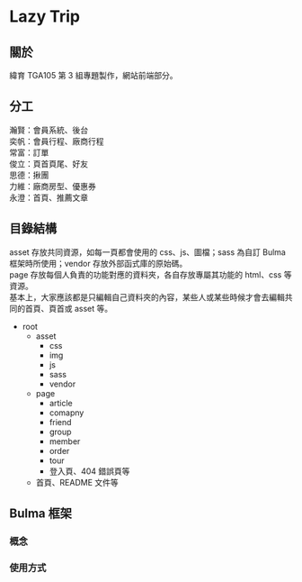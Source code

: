 # Lazy Trip

## 關於
緯育 TGA105 第 3 組專題製作，網站前端部分。

## 分工
瀚賢：會員系統、後台  
奕帆：會員行程、廠商行程  
常富：訂單  
俊立：頁首頁尾、好友  
思德：揪團  
力維：廠商房型、優惠券  
永澄：首頁、推薦文章  

## 目錄結構
asset 存放共同資源，如每一頁都會使用的 css、js、圖檔；sass 為自訂 Bulma 框架時所使用；vendor 存放外部函式庫的原始碼。  
page 存放每個人負責的功能對應的資料夾，各自存放專屬其功能的 html、css 等資源。  
基本上，大家應該都是只編輯自己資料夾的內容，某些人或某些時候才會去編輯共同的首頁、頁首或 asset 等。
- root
  - asset
    - css
    - img
    - js
    - sass
    - vendor
  - page
    - article
    - comapny
    - friend
    - group
    - member
    - order
    - tour
    - 登入頁、404 錯誤頁等
  - 首頁、README 文件等
  
## Bulma 框架
### 概念
### 使用方式